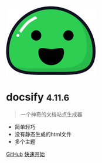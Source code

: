 ![logo](_media/icon.svg)

# docsify <small>4.11.6</small>

>  一个神奇的文档站点生成器 

- 简单轻巧
- 没有静态生成的html文件
- 多个主题

[GitHub](https://github.com/xanaduWang)
[快速开始](#docsify)

